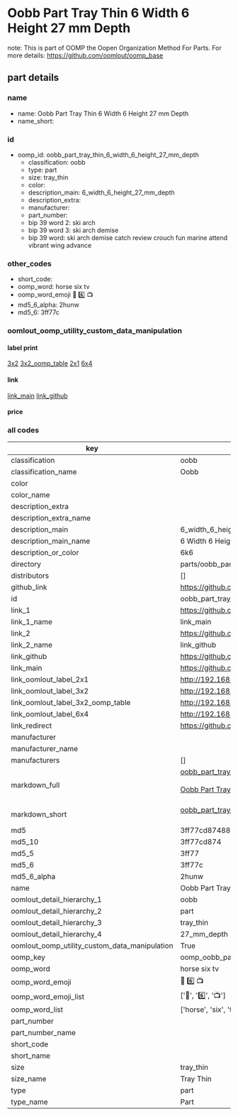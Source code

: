 # Oobb Part Tray Thin 6 Width 6 Height 27 mm Depth  

note: This is part of OOMP the Oopen Organization Method For Parts. For more details: https://github.com/oomlout/oomp_base

##  part details
  







### name
* name: Oobb Part Tray Thin 6 Width 6 Height 27 mm Depth
* name_short: 
### id
* oomp_id: oobb_part_tray_thin_6_width_6_height_27_mm_depth
  * classification: oobb
  * type: part
  * size: tray_thin
  * color: 
  * description_main: 6_width_6_height_27_mm_depth
  * description_extra: 
  * manufacturer: 
  * part_number: 
  * bip 39 word 2: ski arch
  * bip 39 word 3: ski arch demise
  * bip 39 word: ski arch demise catch review crouch fun marine attend vibrant wing advance

### other_codes
* short_code: 
* oomp_word: horse six tv
* oomp_word_emoji :horse: :six: :tv:
* md5_6_alpha: 2hunw
* md5_6: 3ff77c






### oomlout_oomp_utility_custom_data_manipulation
#### label print
[3x2](http://192.168.1.245:1112/?label=oomp%202hunw)
[3x2_oomp_table](http://192.168.1.108:1112/?label=oomp%202hunw)
[2x1](http://192.168.1.242:1112/?label=oomp%202hunw)
[6x4](http://192.168.1.55:1112/?label=oomp%202hunw)    

#### link

[link_main](https://github.com/oomlout/oomlout_oomp_version_1_messy/tree/main/parts/oobb_part_tray_thin_6_width_6_height_27_mm_depth) [link_github](https://github.com/oomlout/oomlout_oomp_version_1_messy/tree/main/parts/oobb_part_tray_thin_6_width_6_height_27_mm_depth)                             

#### price







### all codes 
| key | value |  
| --- | --- |  
| classification | oobb |  
| classification_name | Oobb |  
| color |  |  
| color_name |  |  
| description_extra |  |  
| description_extra_name |  |  
| description_main | 6_width_6_height_27_mm_depth |  
| description_main_name | 6 Width 6 Height 27 mm Depth |  
| description_or_color | 6k6 |  
| directory | parts/oobb_part_tray_thin_6_width_6_height_27_mm_depth |  
| distributors | [] |  
| github_link | https://github.com/oomlout/oomlout_oomp_part_src/tree/main/parts/oobb_part_tray_thin_6_width_6_height_27_mm_depth |  
| id | oobb_part_tray_thin_6_width_6_height_27_mm_depth |  
| link_1 | https://github.com/oomlout/oomlout_oomp_version_1_messy/tree/main/parts/oobb_part_tray_thin_6_width_6_height_27_mm_depth |  
| link_1_name | link_main |  
| link_2 | https://github.com/oomlout/oomlout_oomp_version_1_messy/tree/main/parts/oobb_part_tray_thin_6_width_6_height_27_mm_depth |  
| link_2_name | link_github |  
| link_github | https://github.com/oomlout/oomlout_oomp_version_1_messy/tree/main/parts/oobb_part_tray_thin_6_width_6_height_27_mm_depth |  
| link_main | https://github.com/oomlout/oomlout_oomp_version_1_messy/tree/main/parts/oobb_part_tray_thin_6_width_6_height_27_mm_depth |  
| link_oomlout_label_2x1 | http://192.168.1.242:1112/?label=oomp%202hunw |  
| link_oomlout_label_3x2 | http://192.168.1.245:1112/?label=oomp%202hunw |  
| link_oomlout_label_3x2_oomp_table | http://192.168.1.108:1112/?label=oomp%202hunw |  
| link_oomlout_label_6x4 | http://192.168.1.55:1112/?label=oomp%202hunw |  
| link_redirect | https://github.com/oomlout/oomlout_oomp_version_1_messy/tree/main/parts/oobb_part_tray_thin_6_width_6_height_27_mm_depth |  
| manufacturer |  |  
| manufacturer_name |  |  
| manufacturers | [] |  
| markdown_full | [oobb_part_tray_thin_6_width_6_height_27_mm_depth](none)<br>[](none)<br>[Oobb Part Tray Thin 6 Width 6 Height 27 Mm Depth](none)<br><br> |  
| markdown_short | [oobb_part_tray_thin_6_width_6_height_27_mm_depth](none)<br><br> |  
| md5 | 3ff77cd874880bc0d0dc42407482c652 |  
| md5_10 | 3ff77cd874 |  
| md5_5 | 3ff77 |  
| md5_6 | 3ff77c |  
| md5_6_alpha | 2hunw |  
| name | Oobb Part Tray Thin 6 Width 6 Height 27 mm Depth |  
| oomlout_detail_hierarchy_1 | oobb |  
| oomlout_detail_hierarchy_2 | part |  
| oomlout_detail_hierarchy_3 | tray_thin |  
| oomlout_detail_hierarchy_4 | 27_mm_depth |  
| oomlout_oomp_utility_custom_data_manipulation | True |  
| oomp_key | oomp_oobb_part_tray_thin_6_width_6_height_27_mm_depth |  
| oomp_word | horse six tv |  
| oomp_word_emoji | :horse: :six: :tv: |  
| oomp_word_emoji_list | [':horse:', ':six:', ':tv:'] |  
| oomp_word_list | ['horse', 'six', 'tv'] |  
| part_number |  |  
| part_number_name |  |  
| short_code |  |  
| short_name |  |  
| size | tray_thin |  
| size_name | Tray Thin |  
| type | part |  
| type_name | Part |  
